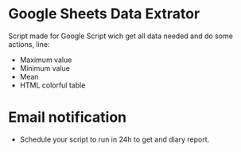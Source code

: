 # Google Sheets Data Extrator

Script made for Google Script wich get all data needed and do some actions, line:

  - Maximum value
  - Minimum value
  - Mean
  - HTML colorful table

# Email notification

  - Schedule your script to run in 24h to get and diary report.
